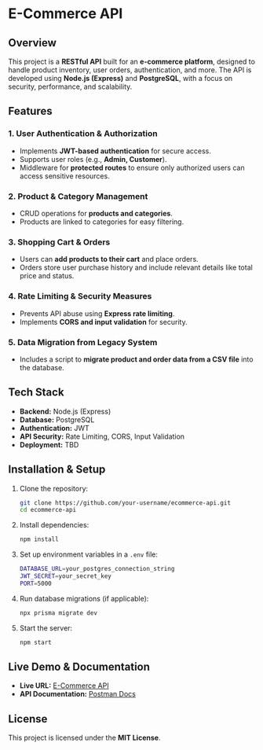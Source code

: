 # E-Commerce API

## Overview

This project is a **RESTful API** built for an **e-commerce platform**, designed to handle product inventory, user orders, authentication, and more. The API is developed using **Node.js (Express)** and **PostgreSQL**, with a focus on security, performance, and scalability.

## Features

### 1. **User Authentication & Authorization**

- Implements **JWT-based authentication** for secure access.
- Supports user roles (e.g., **Admin, Customer**).
- Middleware for **protected routes** to ensure only authorized users can access sensitive resources.

### 2. **Product & Category Management**

- CRUD operations for **products and categories**.
- Products are linked to categories for easy filtering.

### 3. **Shopping Cart & Orders**

- Users can **add products to their cart** and place orders.
- Orders store user purchase history and include relevant details like total price and status.

### 4. **Rate Limiting & Security Measures**

- Prevents API abuse using **Express rate limiting**.
- Implements **CORS and input validation** for security.

### 5. **Data Migration from Legacy System**

- Includes a script to **migrate product and order data from a CSV file** into the database.

## Tech Stack

- **Backend:** Node.js (Express)
- **Database:** PostgreSQL
- **Authentication:** JWT
- **API Security:** Rate Limiting, CORS, Input Validation
- **Deployment:** TBD

## Installation & Setup

1. Clone the repository:

   ```sh
   git clone https://github.com/your-username/ecommerce-api.git
   cd ecommerce-api
   ```

2. Install dependencies:

   ```sh
   npm install
   ```

3. Set up environment variables in a `.env` file:

   ```sh
   DATABASE_URL=your_postgres_connection_string
   JWT_SECRET=your_secret_key
   PORT=5000
   ```

4. Run database migrations (if applicable):

   ```sh
   npx prisma migrate dev
   ```

5. Start the server:

   ```sh
   npm start
   ```

## Live Demo & Documentation

- **Live URL:** [E-Commerce API](https://e-commerce-dope-production.up.railway.app/)
- **API Documentation:** [Postman Docs](https://documenter.getpostman.com/view/29521209/2sAYdfoW4f)

## License

This project is licensed under the **MIT License**.

